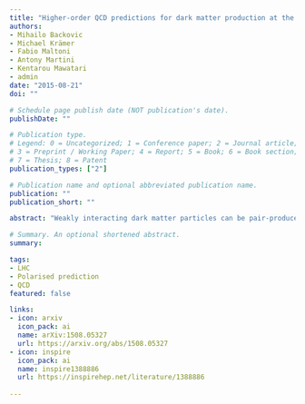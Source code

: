 ```yaml
---
title: "Higher-order QCD predictions for dark matter production at the LHC in simplified models with s-channel mediators"
authors:
- Mihailo Backovic
- Michael Krämer
- Fabio Maltoni
- Antony Martini
- Kentarou Mawatari
- admin
date: "2015-08-21"
doi: ""

# Schedule page publish date (NOT publication's date).
publishDate: ""

# Publication type.
# Legend: 0 = Uncategorized; 1 = Conference paper; 2 = Journal article;
# 3 = Preprint / Working Paper; 4 = Report; 5 = Book; 6 = Book section;
# 7 = Thesis; 8 = Patent
publication_types: ["2"]

# Publication name and optional abbreviated publication name.
publication: ""
publication_short: ""

abstract: "Weakly interacting dark matter particles can be pair-produced at colliders and detected through signatures featuring missing energy in association with either QCD/EW radiation or heavy quarks. In order to constrain the mass and the couplings to standard model particles, accurate and precise predictions for production cross sections and distributions are of prime importance. In this work, we consider various simplified models with s-channel mediators. We implement such models in the FeynRules/MadGraph5_aMC@NLO framework, which allows to include higher-order QCD corrections in realistic simulations and to study their effect systematically. As a first phenomenological application, we present predictions for dark matter production in association with jets and with a top-quark pair at the LHC, at next-to-leading order accuracy in QCD, including matching/merging to parton showers. Our study shows that higher-order QCD corrections to dark matter production via s-channel mediators have a significant impact not only on total production rates, but also on shapes of distributions. We also show that the inclusion of next-to-leading order effects results in a sizeable reduction of the theoretical uncertainties."

# Summary. An optional shortened abstract.
summary: 

tags:
- LHC
- Polarised prediction
- QCD
featured: false

links:
- icon: arxiv
  icon_pack: ai
  name: arXiv:1508.05327
  url: https://arxiv.org/abs/1508.05327
- icon: inspire
  icon_pack: ai
  name: inspire1388886
  url: https://inspirehep.net/literature/1388886
  
---
```

